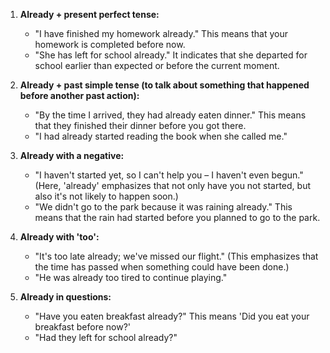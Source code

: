 1. **Already + present perfect tense:**
   - "I have finished my homework already."
     This means that your homework is completed before now.
   - "She has left for school already."
     It indicates that she departed for school earlier than expected or before the current moment.

2. **Already + past simple tense (to talk about something that happened before another past action):**
   - "By the time I arrived, they had already eaten dinner."
     This means that they finished their dinner before you got there.
   - "I had already started reading the book when she called me."

3. **Already with a negative:**
   - "I haven't started yet, so I can't help you – I haven't even begun." (Here, 'already' emphasizes that not only have you not started, but also it's not likely to happen soon.)
   - "We didn't go to the park because it was raining already."
     This means that the rain had started before you planned to go to the park.

4. **Already with 'too':**
   - "It's too late already; we've missed our flight." (This emphasizes that the time has passed when something could have been done.)
   - "He was already too tired to continue playing."

5. **Already in questions:**
   - "Have you eaten breakfast already?"
     This means 'Did you eat your breakfast before now?'
   - "Had they left for school already?"